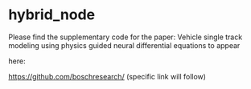 # hybrid_node

Please find the supplementary code for the paper: Vehicle single track modeling using physics guided neural differential equations
to appear

here:

https://github.com/boschresearch/ (specific link will follow)
